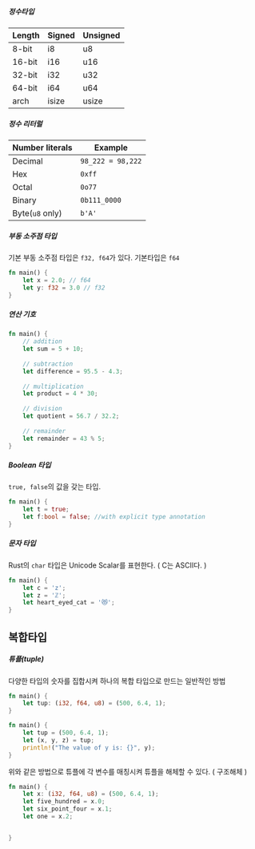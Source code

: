 ##### 정수타입

| Length | Signed | Unsigned |
| ------ | ------ | -------- |
| 8-bit  | i8     | u8       |
| 16-bit | i16    | u16      |
| 32-bit | i32    | u32      |
| 64-bit | i64    | u64      |
| arch   | isize  | usize    |

##### 정수 리터럴

| Number literals     | Example               |
| ------------------- | --------------------- |
| Decimal             | ```98_222 = 98,222``` |
| Hex                 | ```0xff```            |
| Octal               | ```0o77```            |
| Binary              | ```0b111_0000```      |
| Byte(```u8``` only) | ```b'A'```            |

##### 부동 소주점 타입

기본 부동 소주점 타입은 ```f32, f64```가 있다. 기본타입은 ```f64```
```rust
fn main() {
	let x = 2.0; // f64
	let y: f32 = 3.0 // f32
}
```

##### 연산 기호
```rust
fn main() {
	// addition
	let sum = 5 + 10;
	
	// subtraction
	let difference = 95.5 - 4.3;
	
	// multiplication
	let product = 4 * 30;
	
	// division
	let quotient = 56.7 / 32.2;
	
	// remainder
	let remainder = 43 % 5;
}
```

##### Boolean 타입
```true, false```의 값을 갖는 타입.
```rust
fn main() {
	let t = true;
	let f:bool = false; //with explicit type annotation
}
```

##### 문자 타입
Rust의 ```char``` 타입은 Unicode Scalar를 표현한다. ( C는 ASCII다. )
```rust
fn main() {
	let c = 'z';
	let z = 'ℤ';
	let heart_eyed_cat = '😻';
}
```


## 복합타입

##### 튜플(tuple)
다양한 타입의 숫자를 집합시켜 하나의 복합 타입으로 만드는 일반적인 방법
```rust
fn main() {
	let tup: (i32, f64, u8) = (500, 6.4, 1);
}
```

```rust
fn main() {
	let tup = (500, 6.4, 1);
	let (x, y, z) = tup;
	println!("The value of y is: {}", y);
}
```
위와 같은 방법으로 튜플에 각 변수를 매칭시켜 튜플을 해체할 수 있다.
( 구조해체 )

```rust
fn main() { 
	let x: (i32, f64, u8) = (500, 6.4, 1);
	let five_hundred = x.0;
	let six_point_four = x.1;
	let one = x.2;


}
```
